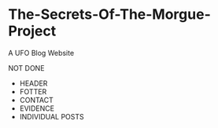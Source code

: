 # The-Secrets-Of-The-Morgue-Project
A UFO Blog Website

NOT DONE
- HEADER
- FOTTER
- CONTACT
- EVIDENCE
- INDIVIDUAL POSTS
